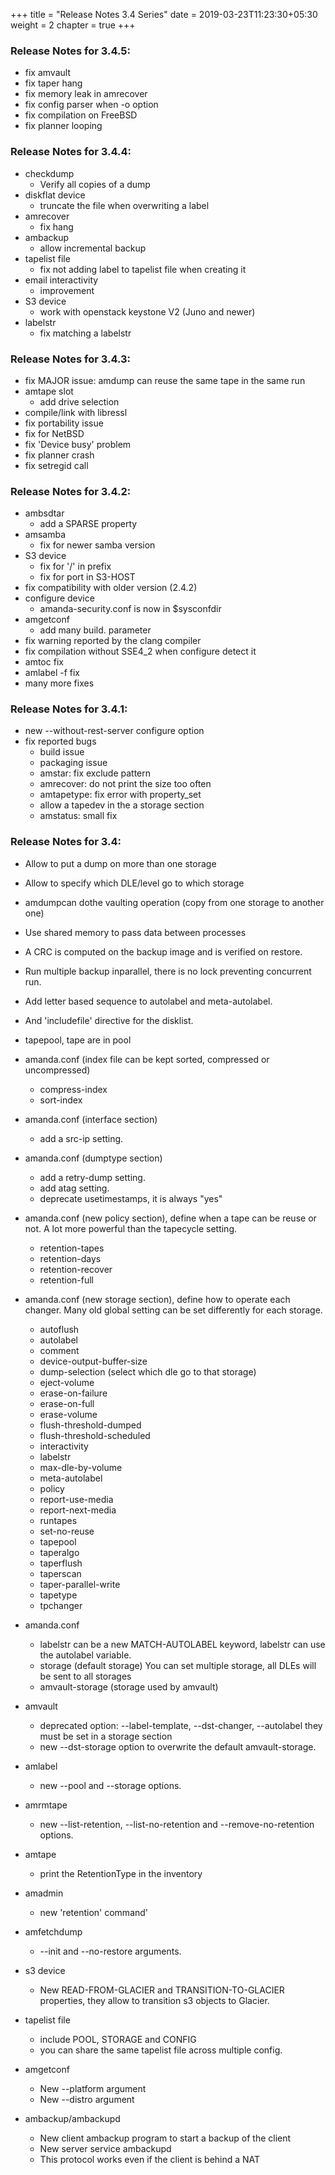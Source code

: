 +++
title = "Release Notes 3.4 Series"
date = 2019-03-23T11:23:30+05:30
weight = 2
chapter = true
+++

### Release Notes for 3.4.5:
* fix amvault
* fix taper hang
* fix memory leak in amrecover
* fix config parser when -o option
* fix compilation on FreeBSD
* fix planner looping

### Release Notes for 3.4.4:
* checkdump
  * Verify all copies of a dump
* diskflat device
  * truncate the file when overwriting a label
* amrecover
  * fix hang
* ambackup
  * allow incremental backup
* tapelist file
  * fix not adding label to tapelist file when creating it
* email interactivity
  * improvement
* S3 device
  * work with openstack keystone V2 (Juno and newer)
* labelstr
  * fix matching a labelstr

### Release Notes for 3.4.3:
* fix MAJOR issue: amdump can reuse the same tape in the same run
* amtape slot
  * add drive selection
* compile/link with libressl
* fix portability issue
* fix for NetBSD
* fix 'Device busy' problem
* fix planner crash
* fix setregid call

### Release Notes for 3.4.2:
* ambsdtar
  * add a SPARSE property
* amsamba
  * fix for newer samba version
* S3 device
  * fix for '/' in prefix
  * fix for port in S3-HOST
* fix compatibility with older version (2.4.2)
* configure device
  * amanda-security.conf is now in $sysconfdir
* amgetconf
  * add many build. parameter
* fix warning reported by the clang compiler
* fix compilation without SSE4_2 when configure detect it
* amtoc fix
* amlabel -f fix
* many more fixes

### Release Notes for 3.4.1:
* new --without-rest-server configure option
* fix reported bugs
  * build issue
  * packaging issue
  * amstar: fix exclude pattern
  * amrecover: do not print the size too often
  * amtapetype: fix error with property_set
  * allow a tapedev in the a storage section
  * amstatus: small fix

### Release Notes for 3.4:
* Allow to put a dump on more than one storage
* Allow to specify which DLE/level go to which storage
* amdumpcan dothe vaulting operation (copy from one storage to another one)
* Use shared memory to pass data between processes
* A CRC is computed on the backup image and is verified on restore.
* Run multiple backup inparallel, there is no lock preventing concurrent run.
* Add letter based sequence to autolabel and meta-autolabel.
* And 'includefile' directive for the disklist.
* tapepool, tape are in pool
* amanda.conf (index file can be kept sorted, compressed or uncompressed)
  * compress-index
  * sort-index
* amanda.conf (interface section)
  * add a src-ip setting.
* amanda.conf (dumptype section)
  * add a retry-dump setting.
  * add atag setting.
  * deprecate usetimestamps, it is always "yes"
* amanda.conf (new policy section), define when a tape can be reuse or not.
   A lot more powerful than the tapecycle setting.
  * retention-tapes
  * retention-days
  * retention-recover
  * retention-full
* amanda.conf (new storage section), define how to operate each changer.
  Many old global setting can be set differently for each storage.
  * autoflush
  * autolabel
  * comment
  * device-output-buffer-size
  * dump-selection (select which dle go to that storage)
  * eject-volume
  * erase-on-failure
  * erase-on-full
  * erase-volume
  * flush-threshold-dumped
  * flush-threshold-scheduled
  * interactivity
  * labelstr
  * max-dle-by-volume
  * meta-autolabel
  * policy
  * report-use-media
  * report-next-media
  * runtapes
  * set-no-reuse
  * tapepool
  * taperalgo
  * taperflush
  * taperscan
  * taper-parallel-write
  * tapetype
  * tpchanger

* amanda.conf
  * labelstr can be a new MATCH-AUTOLABEL keyword, labelstr can use the autolabel variable.
  * storage (default storage) You can set multiple storage, all DLEs will be sent to all storages
  * amvault-storage (storage used by amvault)
* amvault
  * deprecated option: --label-template, --dst-changer, --autolabel they must be set in a storage section
  * new --dst-storage option to overwrite the default amvault-storage.
* amlabel
  * new --pool and --storage options.
* amrmtape
  * new --list-retention, --list-no-retention and --remove-no-retention options.
* amtape
  * print the RetentionType in the inventory
* amadmin
  * new 'retention' command'
* amfetchdump
  * --init and --no-restore arguments.
* s3 device
  * New READ-FROM-GLACIER and TRANSITION-TO-GLACIER properties, they allow to transition s3 objects to Glacier.
* tapelist file
  * include POOL, STORAGE and CONFIG
  * you can share the same tapelist file across multiple config.
* amgetconf
  * New --platform argument
  * New --distro argument
* ambackup/ambackupd
  * New client ambackup program to start a backup of the client
  * New server service ambackupd
  * This protocol works even if the client is behind a NAT